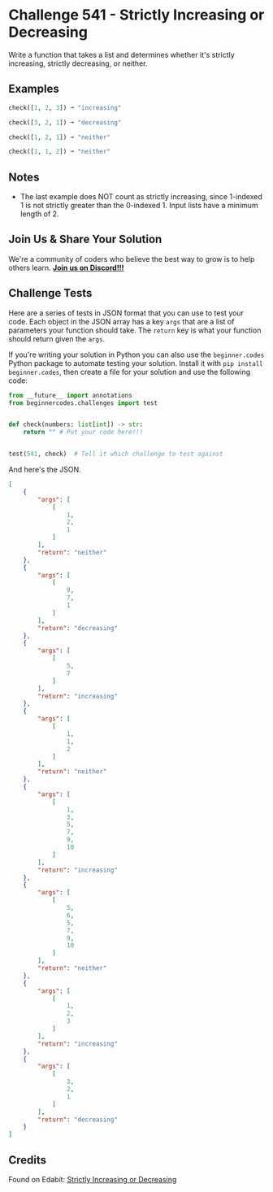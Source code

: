 # Challenge 541 - Strictly Increasing or Decreasing

Write a function that takes a list and determines whether it's strictly increasing, strictly decreasing, or neither.

## Examples
```python
check([1, 2, 3]) ➞ "increasing"

check([3, 2, 1]) ➞ "decreasing"

check([1, 2, 1]) ➞ "neither"

check([1, 1, 2]) ➞ "neither"
```
## Notes

- The last example does NOT count as strictly increasing, since 1-indexed 1 is not strictly greater than the 0-indexed 1.
Input lists have a minimum length of 2.

## Join Us & Share Your Solution

We're a community of coders who believe the best way to grow is to help others learn. **[Join us on Discord!!!](https://discord.gg/sfHykntuGy)**

## Challenge Tests

Here are a series of tests in JSON format that you can use to test your code. Each object in the JSON array has a key `args` that are a list of parameters your function should take. The `return` key is what your function should return given the `args`. 

If you're writing your solution in Python you can also use the `beginner.codes` Python package to automate testing your solution. Install it with `pip install beginner.codes`, then create a file for your solution and use the following code:
```python
from __future__ import annotations
from beginnercodes.challenges import test


def check(numbers: list[int]) -> str:
    return "" # Put your code here!!!


test(541, check)  # Tell it which challenge to test against
```
And here's the JSON.
```json
[
    {
        "args": [
            [
                1,
                2,
                1
            ]
        ],
        "return": "neither"
    },
    {
        "args": [
            [
                9,
                7,
                1
            ]
        ],
        "return": "decreasing"
    },
    {
        "args": [
            [
                5,
                7
            ]
        ],
        "return": "increasing"
    },
    {
        "args": [
            [
                1,
                1,
                2
            ]
        ],
        "return": "neither"
    },
    {
        "args": [
            [
                1,
                3,
                5,
                7,
                9,
                10
            ]
        ],
        "return": "increasing"
    },
    {
        "args": [
            [
                5,
                6,
                5,
                7,
                9,
                10
            ]
        ],
        "return": "neither"
    },
    {
        "args": [
            [
                1,
                2,
                3
            ]
        ],
        "return": "increasing"
    },
    {
        "args": [
            [
                3,
                2,
                1
            ]
        ],
        "return": "decreasing"
    }
]
```
## Credits

Found on Edabit: [Strictly Increasing or Decreasing](https://edabit.com/challenge/hZi6AhWEzGASB7tWR)
